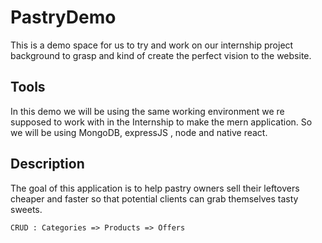 # PastryDemo

This is a demo space for us to try and work on our internship project background to grasp and 
kind of create the perfect vision to the website.

## Tools

In this demo we will be using the same working environment we re supposed to work with
in the Internship to make the mern application.
So we will be using MongoDB, expressJS , node and native react. 

## Description

The goal of this application is to help pastry owners sell their leftovers cheaper and faster so that potential clients can grab themselves tasty sweets.

	CRUD : Categories => Products => Offers
